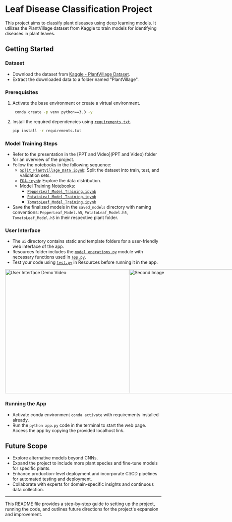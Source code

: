 # Leaf Disease Classification Project

This project aims to classify plant diseases using deep learning models. It utilizes the PlantVillage dataset from Kaggle to train models for identifying diseases in plant leaves.

## Getting Started

### Dataset
- Download the dataset from [Kaggle - PlantVillage Dataset](https://www.kaggle.com/arjuntejaswi/plant-village).
- Extract the downloaded data to a folder named "PlantVillage".

### Prerequisites
1. Activate the base environment or create a virtual environment.
   ```bash
    conda create -p venv python==3.8 -y
    ```
2. Install the required dependencies using [`requirements.txt`](requirements.txt).
    ```bash
    pip install -r requirements.txt
    ```
### Model Training Steps
- Refer to the presentation in the [PPT and Video](PPT and Video) folder for an overview of the project.
- Follow the notebooks in the following sequence:
  - [`Split_PlantVillage_Data.ipynb`](Split_PlantVillage_Data.ipynb): Split the dataset into train, test, and validation sets.
  - [`EDA.ipynb`](notebook_files/EDA.ipynb): Explore the data distribution.
  - Model Training Notebooks:
    - [`PepperLeaf_Model_Training.ipynb`](notebook_files/PepperLeaf_Model_Training.ipynb)
    - [`PotatoLeaf_Model_Training.ipynb`](notebook_files/PotatoLeaf_Model_Training.ipynb)
    - [`TomatoLeaf_Model_Training.ipynb`](notebook_files/TomatoLeaf_Model_Training.ipynb)
- Save the finalized models in the `saved_models` directory with naming conventions: `PepperLeaf_Model.h5`, `PotatoLeaf_Model.h5`, `TomatoLeaf_Model.h5` in their respective plant folder.

### User Interface
- The `ui` directory contains static and template folders for a user-friendly web interface of the app.
- Resources folder includes the [`model_operations.py`](Resources/model_operations.py) module with necessary functions used in [`app.py`](app.py).
- Test your code using [`test.py`](Resources/test.py) in Resources before running it in the app.

<div style="display: flex; justify-content: space-between;">
    <a href="https://youtu.be/pxD55ha6eMA" target="_blank">
        <img src="PPT and Video/home_page.png" alt="User Interface Demo Video" width="400"/>
    </a>
    <a href="https://youtu.be/pxD55ha6eMA" target="_blank">
        <img src="PPT and Video/predictor_page.png" alt="Second Image" width="400"/>
    </a>
</div>



### Running the App
- Activate conda environment `conda activate` with requirements installed already. 
- Run the `python app.py` code in the terminal to start the web page. Access the app by copying the provided localhost link.

## Future Scope
- Explore alternative models beyond CNNs.
- Expand the project to include more plant species and fine-tune models for specific plants.
- Enhance production-level deployment and incorporate CI/CD pipelines for automated testing and deployment.
- Collaborate with experts for domain-specific insights and continuous data collection.

---

This README file provides a step-by-step guide to setting up the project, running the code, and outlines future directions for the project's expansion and improvement.

